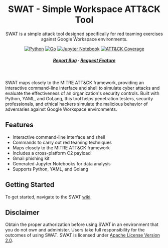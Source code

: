 #

<div align="center">
  <h1>SWAT - Simple Workspace ATT&CK Tool</h1>

  <p>
    SWAT is a simple attack tool designed specifically for red teaming exercises against Google Workspace environments.
  </p>

<!-- Badges -->

[![Python](https://img.shields.io/badge/python-3670A0?style=for-the-badge&logo=python&logoColor=ffdd54)](https://www.python.org/downloads/)
[![Go](https://img.shields.io/badge/go-%2300ADD8.svg?style=for-the-badge&logo=go&logoColor=white)](https://go.dev/dl/)
[![Jupyter Notebook](https://img.shields.io/badge/jupyter-%23FA0F00.svg?style=for-the-badge&logo=jupyter&logoColor=white)](https://jupyter.org/install)
[![ATT&CK Coverage](https://img.shields.io/badge/ATT&CK-Navigator-red.svg?style=for-the-badge&logoColor=white)](https://attack.mitre.org/matrices/enterprise/cloud/googleworkspace/)


<h5>
    <a href="https://github.com/elastic/SWAT/issues/">Report Bug</a>
  <span> · </span>
    <a href="https://github.com/elastic/SWAT/issues/">Request Feature</a>
  </h5>
</div>

<br />

SWAT maps closely to the MITRE ATT&CK framework, providing an interactive command-line interface and shell to simulate cyber attacks and evaluate the effectiveness of an organization's security controls. Built with Python, YAML, and GoLang, this tool helps penetration testers, security professionals, and ethical hackers simulate the malicious behavior of adversaries against Google Workspace environments.

## Features

- Interactive command-line interface and shell
- Commands to carry out red teaming techniques
- Maps closely to the MITRE ATT&CK framework
- Includes a cross-platform C2 payload
- Gmail phishing kit
- Generated Jupyter Notebooks for data analysis
- Supports Python, YAML, and Golang

## Getting Started
To get started, navigate to the SWAT [wiki](https://github.com/elastic/SWAT/wiki).

## Disclaimer
Obtain the proper authorization before using SWAT in an environment that you do not own and administer. Users take full responsibility for the outcomes of using SWAT. SWAT is licensed under [Apache License Version 2.0](LICENSE.txt).
